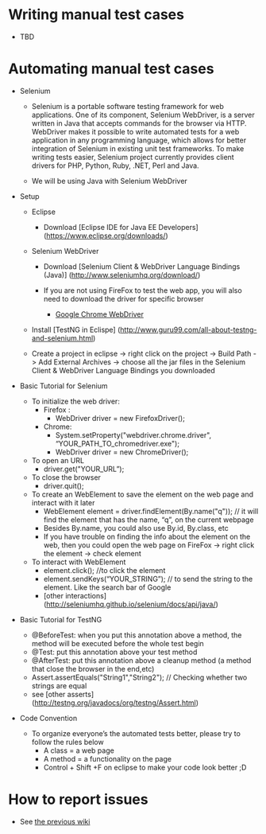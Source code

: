 # Writing manual test cases
* TBD

# Automating manual test cases

* Selenium

	* Selenium is a portable software testing framework for web applications. One of its component, Selenium WebDriver, is a server written in Java that accepts commands for the browser via HTTP. WebDriver makes it possible to write automated tests for a web application in any programming language, which allows for better integration of Selenium in existing unit test frameworks. To make writing tests easier, Selenium project currently provides client drivers for PHP, Python, Ruby, .NET, Perl and Java.

	* We will be using Java with Selenium WebDriver


* Setup

	* Eclipse

		* Download [Eclipse IDE for Java EE Developers] (https://www.eclipse.org/downloads/)

	* Selenium WebDriver

		* Download [Selenium Client & WebDriver Language Bindings (Java)] (http://www.seleniumhq.org/download/)

		* If you are not using FireFox to test the web app, you will also need to download the driver for specific browser

			* [Google Chrome WebDriver](https://sites.google.com/a/chromium.org/chromedriver/)

	* Install [TestNG in Eclispe] (http://www.guru99.com/all-about-testng-and-selenium.html)
	* Create a project in eclipse -> right click on the project -> Build Path -> Add External Archives -> choose all the jar files in the Selenium 
	Client & WebDriver Language Bindings you downloaded

* Basic Tutorial for Selenium
	* To initialize the web driver:
		* Firefox :
			* WebDriver driver = new FirefoxDriver();
		* Chrome:
			* System.setProperty("webdriver.chrome.driver", “YOUR_PATH_TO_chromedriver.exe");
			* WebDriver driver = new ChromeDriver();
	* To open an URL
		* driver.get("YOUR_URL”);
	* To close the browser
		* driver.quit();
	* To create an WebElement to save the element on the web page and interact with it later
		* WebElement element = driver.findElement(By.name("q")); // it will find the element that has the name, “q”, on the current webpage
		* Besides By.name, you could also use By.id, By.class, etc
		* If you have trouble on finding the info about the element on the web, then you could open the web page on FireFox -> right click the element -> check element
	* To interact with WebElement
		* element.click(); //to click the element
		* element.sendKeys(“YOUR_STRING”); // to send the string to the element. Like the search bar of Google
		* [other interactions] (http://seleniumhq.github.io/selenium/docs/api/java/)

* Basic Tutorial for TestNG
	* @BeforeTest:  when you put this annotation above a method, the method will be executed before the whole test begin
	* @Test: put this annotation above your test method
	* @AfterTest: put this annotation above a cleanup method (a method that close the browser in the end,etc)
	* Assert.assertEquals("String1","String2"); // Checking whether two strings are equal
	* see [other asserts] (http://testng.org/javadocs/org/testng/Assert.html)

* Code Convention
	* To organize everyone’s the automated tests better, please try to follow the rules below
		* A class = a web page
		* A method = a functionality on the page
		* Control + Shift +F on eclipse to make your code look better ;D

# How to report issues

* See [the previous wiki](pages/githubissues.md)


